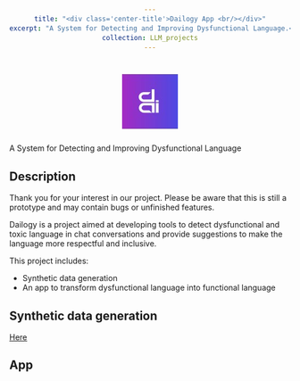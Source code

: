 ```yaml
---
title: "<div class='center-title'>Dailogy App <br/></div>"
excerpt: "A System for Detecting and Improving Dysfunctional Language.<br/><img src='/images/dailogy_logo.jpg'>"
collection: LLM_projects
---
```


<h1 align="center">
<img src="/images/dailogy_logo.jpg" alt="drawing" width="100"/>
</h1>

A System for Detecting and Improving Dysfunctional Language

<style>
  div {text-align: center;}
</style>

## Description

Thank you for your interest in our project. Please be aware that this is still a prototype and may contain bugs or unfinished features.

Dailogy is a project aimed at developing tools to detect dysfunctional and toxic language in chat conversations and provide suggestions to make the language more respectful and inclusive.

This project includes:
- Synthetic data generation
- An app to transform dysfunctional language into functional language

## Synthetic data generation

[Here](/dailogy/dailogy_synthetic_data/) 

## App


